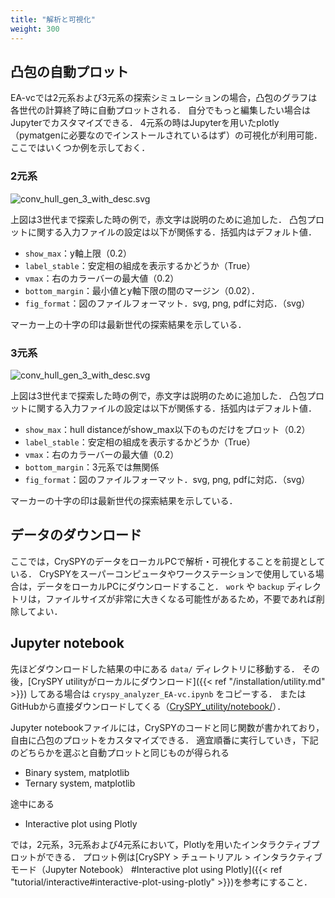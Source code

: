 ```yaml
---
title: "解析と可視化"
weight: 300
---
```


## 凸包の自動プロット
EA-vcでは2元系および3元系の探索シミュレーションの場合，凸包のグラフは各世代の計算終了時に自動プロットされる．
自分でもっと編集したい場合はJupyterでカスタマイズできる．
4元系の時はJupyterを用いたplotly（pymatgenに必要なのでインストールされているはず）の可視化が利用可能．
ここではいくつか例を示しておく．

### 2元系

![conv_hull_gen_3_with_desc.svg](/images/tutorial/EA-vc/2d/conv_hull_gen_3_with_desc.svg?width=40vw)

上図は3世代まで探索した時の例で，赤文字は説明のために追加した．
凸包プロットに関する入力ファイルの設定は以下が関係する．括弧内はデフォルト値．

- `show_max`：y軸上限（0.2）
- `label_stable`：安定相の組成を表示するかどうか（True）
- `vmax`：右のカラーバーの最大値（0.2）
- `bottom_margin`：最小値とy軸下限の間のマージン（0.02）．
- `fig_format`：図のファイルフォーマット．svg, png, pdfに対応．（svg）

マーカー上の十字の印は最新世代の探索結果を示している．

### 3元系

![conv_hull_gen_3_with_desc.svg](/images/tutorial/EA-vc/3d/conv_hull_gen_3_with_desc.svg?width=40vw)

上図は3世代まで探索した時の例で，赤文字は説明のために追加した．
凸包プロットに関する入力ファイルの設定は以下が関係する．括弧内はデフォルト値．

- `show_max`：hull distanceがshow_max以下のものだけをプロット（0.2）
- `label_stable`：安定相の組成を表示するかどうか（True）
- `vmax`：右のカラーバーの最大値（0.2）
- `bottom_margin`：3元系では無関係
- `fig_format`：図のファイルフォーマット．svg, png, pdfに対応．（svg）

マーカーの十字の印は最新世代の探索結果を示している．


## データのダウンロード
ここでは，CrySPYのデータをローカルPCで解析・可視化することを前提としている．
CrySPYをスーパーコンピュータやワークステーションで使用している場合は，データをローカルPCにダウンロードすること．
`work` や `backup` ディレクトリは，ファイルサイズが非常に大きくなる可能性があるため，不要であれば削除してよい．


## Jupyter notebook

先ほどダウンロードした結果の中にある `data/` ディレクトリに移動する．
その後，[CrySPY utilityがローカルにダウンロード]({{< ref "/installation/utility.md" >}}) してある場合は `cryspy_analyzer_EA-vc.ipynb` をコピーする．
またはGitHubから直接ダウンロードしてくる（[CrySPY_utility/notebook/](https://github.com/Tomoki-YAMASHITA/CrySPY_utility/tree/master/notebook)）．

Jupyter notebookファイルには，CrySPYのコードと同じ関数が書かれており，自由に凸包のプロットをカスタマイズできる．
適宜順番に実行していき，下記のどちらかを選ぶと自動プロットと同じものが得られる

- Binary system, matplotlib
- Ternary system, matplotlib

途中にある

- Interactive plot using Plotly

では，2元系，3元系および4元系において，Plotlyを用いたインタラクティブプロットができる．
プロット例は[CrySPY > チュートリアル > インタラクティブモード（Jupyter Notebook） #Interactive plot using Plotly]({{< ref "tutorial/interactive#interactive-plot-using-plotly" >}})を参考にすること．
